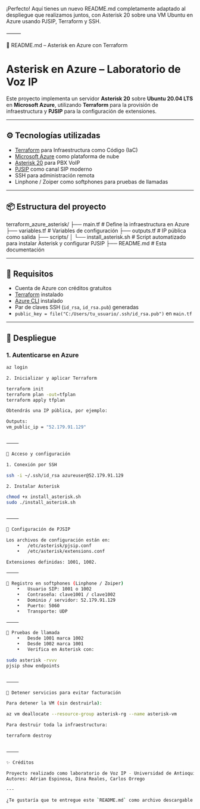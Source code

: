 ¡Perfecto! Aquí tienes un nuevo README.md completamente adaptado al despliegue que realizamos juntos, con Asterisk 20 sobre una VM Ubuntu en Azure usando PJSIP, Terraform y SSH.

⸻

📄 README.md – Asterisk en Azure con Terraform

# Asterisk en Azure – Laboratorio de Voz IP

Este proyecto implementa un servidor **Asterisk 20** sobre **Ubuntu 20.04 LTS** en **Microsoft Azure**, utilizando **Terraform** para la provisión de infraestructura y **PJSIP** para la configuración de extensiones.

---

## ⚙️ Tecnologías utilizadas

- [Terraform](https://www.terraform.io/) para Infraestructura como Código (IaC)
- [Microsoft Azure](https://azure.microsoft.com/) como plataforma de nube
- [Asterisk 20](https://www.asterisk.org/) para PBX VoIP
- [PJSIP](https://wiki.asterisk.org/wiki/display/AST/PJSIP+Configuration) como canal SIP moderno
- SSH para administración remota
- Linphone / Zoiper como softphones para pruebas de llamadas

---

## 📦 Estructura del proyecto

terraform_azure_asterisk/
├── main.tf               # Define la infraestructura en Azure
├── variables.tf          # Variables de configuración
├── outputs.tf            # IP pública como salida
├── scripts/
│   └── install_asterisk.sh  # Script automatizado para instalar Asterisk y configurar PJSIP
├── README.md             # Esta documentación

---

## 🧱 Requisitos

- Cuenta de Azure con créditos gratuitos
- [Terraform](https://www.terraform.io/downloads) instalado
- [Azure CLI](https://learn.microsoft.com/en-us/cli/azure/install-azure-cli) instalado
- Par de claves SSH (`id_rsa`, `id_rsa.pub`) generadas
- `public_key = file("C:/Users/tu_usuario/.ssh/id_rsa.pub")` en `main.tf`

---

## 🚀 Despliegue

### 1. Autenticarse en Azure

```bash
az login

2. Inicializar y aplicar Terraform

terraform init
terraform plan -out=tfplan
terraform apply tfplan

Obtendrás una IP pública, por ejemplo:

Outputs:
vm_public_ip = "52.179.91.129"


⸻

🔧 Acceso y configuración

1. Conexión por SSH

ssh -i ~/.ssh/id_rsa azureuser@52.179.91.129

2. Instalar Asterisk

chmod +x install_asterisk.sh
sudo ./install_asterisk.sh


⸻

📁 Configuración de PJSIP

Los archivos de configuración están en:
	•	/etc/asterisk/pjsip.conf
	•	/etc/asterisk/extensions.conf

Extensiones definidas: 1001, 1002.

⸻

📲 Registro en softphones (Linphone / Zoiper)
	•	Usuario SIP: 1001 o 1002
	•	Contraseña: clave1001 / clave1002
	•	Dominio / servidor: 52.179.91.129
	•	Puerto: 5060
	•	Transporte: UDP

⸻

🧪 Pruebas de llamada
	•	Desde 1001 marca 1002
	•	Desde 1002 marca 1001
	•	Verifica en Asterisk con:

sudo asterisk -rvvv
pjsip show endpoints


⸻

💸 Detener servicios para evitar facturación

Para detener la VM (sin destruirla):

az vm deallocate --resource-group asterisk-rg --name asterisk-vm

Para destruir toda la infraestructura:

terraform destroy


⸻

✨ Créditos

Proyecto realizado como laboratorio de Voz IP - Universidad de Antioquia
Autores: Adrian Espinosa, Dina Reales, Carlos Orrego

---

¿Te gustaría que te entregue este `README.md` como archivo descargable listo para subirlo a tu repositorio?